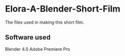 # Elora-A-Blender-Short-Film
The files used in making this short film.

## Software used
Blender 4.0
Adobe Premiere Pro
